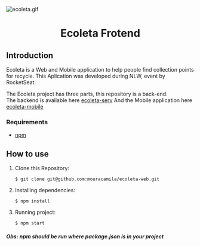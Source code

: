 ![ecoleta.gif](https://raw.githubusercontent.com/mouracamila/ecoleta-web/master/ecoleta.gif)

<h1 align="center">
   Ecoleta Frotend
</h1>

## Introduction

Ecoleta is a Web and Mobile application to help people find collection points for recycle. This Aplication was developed during NLW, event by RocketSeat.

The Ecoleta project has three parts, this repository is a back-end.  
The backend is available here [ecoleta-serv](https://github.com/mouracamila/ecoleta-serv)
And the Mobile application here [ecoleta-mobile](https://github.com/mouracamila/ecoleta-mobile)

### Requirements

- [npm](https://www.npmjs.com/)

## How to use

1. Clone this Repository:

   `$ git clone git@github.com:mouracamila/ecoleta-web.git`

2. Installing dependencies:

   `$ npm install`

3. Running project:

   `$ npm start`

##### Obs: **npm** should be run where **package.json** is in your project
